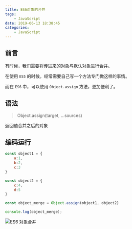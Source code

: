 ```yaml
---
title: ES6对象的合并
tags:
    - JavaScript
date: 2019-06-13 18:38:45
categories:
    - JavaScript
---
```

## 前言

有时候，我们需要将传进来的对象与默认对象进行合并。

在使用 `ES5` 的时候，经常需要自己写一个方法专门做这样的事情。

而在 `ES6` 中，可以使用 `Object.assign` 方法，更加便利了。

## 语法

> Object.assign(target, ...sources)

返回值合并之后的对象

## 编码运行

```javascript
const object1 = {
    a:1,
    b:2,
    c:3
}

const object2 = {
    c:4,
    d:5
}

const object_merge = Object.assign(object1, object2)

console.log(object_merge);
```

![ES6 对象合并](https://img-blog.csdnimg.cn/img_convert/a81e52ad7e34528d48b9fc6e6cbcbe62.png)